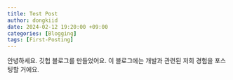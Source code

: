 ```yaml
---
title: Test Post
author: dongkiid
date: 2024-02-12 19:20:00 +09:00
categories: [Blogging]
tags: [First-Posting]
---
```


안녕하세요. 깃헙 블로그를 만들었어요. 이 블로그에는 개발과 관련된 저희 경험을 포스팅할 거에요.
